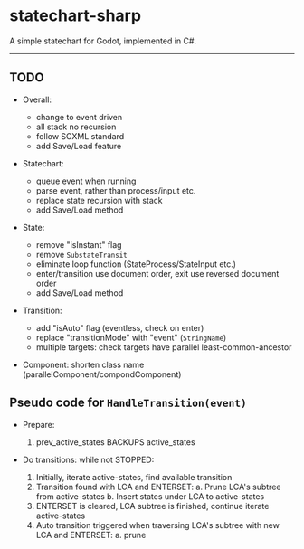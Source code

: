 # statechart-sharp

 A simple statechart for Godot, implemented in C#.

---

## TODO

- Overall:
  
  - change to event driven
  - all stack no recursion
  - follow SCXML standard
  - add Save/Load feature

- Statechart:
  
  - queue event when running
  - parse event, rather than process/input etc.
  - replace state recursion with stack
  - add Save/Load method

- State:
  
  - remove "isInstant" flag
  - remove `SubstateTransit`
  - eliminate loop function (StateProcess/StateInput etc.)
  - enter/transition use document order, exit use reversed document order
  - add Save/Load method

- Transition:
  
  - add "isAuto" flag (eventless, check on enter)
  - replace "transitionMode" with "event" (`StringName`)
  - multiple targets: check targets have parallel least-common-ancestor

- Component: shorten class name (parallelComponent/compondComponent)

## Pseudo code for `HandleTransition(event)`

- Prepare:
  
  1. prev_active_states BACKUPS active_states

- Do transitions: while not STOPPED:

	1. Initially, iterate active-states, find available transition
    2. Transition found with LCA and ENTERSET:
    	a. Prune LCA's subtree from active-states
        b. Insert states under LCA to active-states
	3. ENTERSET is cleared, LCA subtree is finished, continue iterate active-states
    4. Auto transition triggered when traversing LCA's subtree with new LCA and ENTERSET:
    	a. prune
